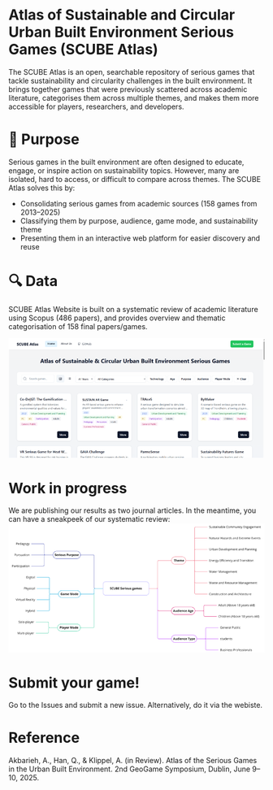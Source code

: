Atlas of Sustainable and Circular Urban Built Environment Serious Games (SCUBE Atlas)
===================

The SCUBE Atlas is an open, searchable repository of serious games that tackle sustainability and circularity challenges in the built environment. It brings together games that were previously scattered across academic literature, categorises them across multiple themes, and makes them more accessible for players, researchers, and developers.

🎯 Purpose
===================
Serious games in the built environment are often designed to educate, engage, or inspire action on sustainability topics. However, many are isolated, hard to access, or difficult to compare across themes.
The SCUBE Atlas solves this by:

* Consolidating serious games from academic sources (158 games from 2013–2025)
* Classifying them by purpose, audience, game mode, and sustainability theme
* Presenting them in an interactive web platform for easier discovery and reuse

🔍 Data
===================
SCUBE Atlas Website is built on a systematic review of academic literature using Scopus (486 papers), and provides overview and thematic categorisation of 158 final papers/games.

<img src="images/ScubeRepo2.png">

Work in progress
===================
We are publishing our results as two journal articles. In the meantime, you can have a sneakpeek of our systematic review:
<img src="images/Breakdown of serious game analysis in sustainble and circular urban built environment.png">

Submit your game!
===================
Go to the Issues and submit a new issue. Alternatively, do it via the webiste.

Reference
===================
Akbarieh, A., Han, Q., & Klippel, A. (in Review). Atlas of the Serious Games in the Urban Built Environment. 2nd GeoGame Symposium, Dublin, June 9–10, 2025.
